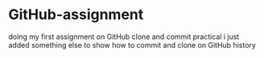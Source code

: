 # GitHub-assignment
doing my first assignment on GitHub clone and commit practical
i just added something else to show how to commit and clone on GitHub history
